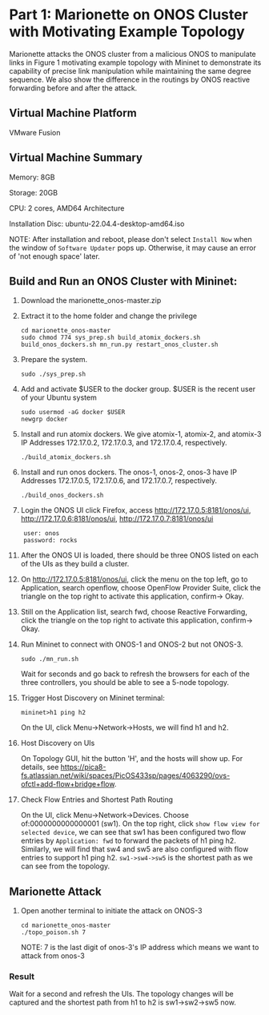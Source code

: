 # Part 1: Marionette on ONOS Cluster with Motivating Example Topology
Marionette attacks the ONOS cluster from a malicious ONOS to manipulate links in Figure 1 motivating example topology with Mininet to demonstrate its capability of precise link manipulation while maintaining the same degree sequence. We also show the difference in the routings by ONOS reactive forwarding before and after the attack.
## Virtual Machine Platform
VMware Fusion
## Virtual Machine Summary
Memory: 8GB

Storage: 20GB

CPU: 2 cores, AMD64 Architecture

Installation Disc: ubuntu-22.04.4-desktop-amd64.iso

NOTE: After installation and reboot, please don't select `Install Now` when the window of `Software Updater` pops up. Otherwise, it may cause an error of 'not enough space' later.
## Build and Run an ONOS Cluster with Mininet:
1. Download the marionette_onos-master.zip
2. Extract it to the home folder and change the privilege
   ```
   cd marionette_onos-master
   sudo chmod 774 sys_prep.sh build_atomix_dockers.sh build_onos_dockers.sh mn_run.py restart_onos_cluster.sh
   ```
3. Prepare the system.
   
   ```sudo ./sys_prep.sh```
4. Add and activate $USER to the docker group. $USER is the recent user of your Ubuntu system
   ```
   sudo usermod -aG docker $USER
   newgrp docker
   ```
6. Install and run atomix dockers. We give atomix-1, atomix-2, and atomix-3 IP Addresses 172.17.0.2, 172.17.0.3, and 172.17.0.4, respectively.
   
   ```./build_atomix_dockers.sh```
8. Install and run onos dockers. The onos-1, onos-2, onos-3 have IP Addresses 172.17.0.5, 172.17.0.6, and 172.17.0.7, respectively.
   
   ```./build_onos_dockers.sh```
10. Login the ONOS UI
    click Firefox, access http://172.17.0.5:8181/onos/ui, http://172.17.0.6:8181/onos/ui, http://172.17.0.7:8181/onos/ui
```
    user: onos
    password: rocks
```
11. After the ONOS UI is loaded, there should be three ONOS listed on each of the UIs as they build a cluster.
12. On http://172.17.0.5:8181/onos/ui, click the menu on the top left, go to Application, search openflow, choose OpenFlow Provider Suite, click the triangle on the top right to activate this application, confirm-> Okay.
13. Still on the Application list, search fwd, choose Reactive Forwarding, click the triangle on the top right to activate this application, confirm-> Okay.

14. Run Mininet to connect with ONOS-1 and ONOS-2 but not ONOS-3.
    
    ```sudo ./mn_run.sh```
    
    Wait for seconds and go back to refresh the browsers for each of the three controllers, you should be able to see a 5-node topology. 
16. Trigger Host Discovery
    on Mininet terminal:
    
    ```mininet>h1 ping h2```
    
    On the UI, click Menu->Network->Hosts, we will find h1 and h2.
18. Host Discovery on UIs
    
    On Topology GUI, hit the button 'H', and the hosts will show up. For details, see https://pica8-fs.atlassian.net/wiki/spaces/PicOS433sp/pages/4063290/ovs-ofctl+add-flow+bridge+flow.
20. Check Flow Entries and Shortest Path Routing
    
    On the UI, click Menu->Network->Devices. Choose of:0000000000000001 (sw1). On the top right, click `show flow view for selected device`, we can see that sw1 has been configured two flow entries by ```Application: fwd```      to forward the packets of h1 ping h2. Similarly, we will find that sw4 and sw5 are also configured with flow entries to support h1 ping h2. ```sw1->sw4->sw5``` is the shortest path as we can see from the topology.

## Marionette Attack
1. Open another terminal to initiate the attack on ONOS-3
   ```
   cd marionette_onos-master
   ./topo_poison.sh 7
   ```
   NOTE: 7 is the last digit of onos-3's IP address which means we want to attack from onos-3

### Result
Wait for a second and refresh the UIs. 
The topology changes will be captured and the shortest path from h1 to h2 is sw1->sw2->sw5 now.




